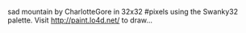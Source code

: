 sad mountain by CharlotteGore in 32x32 #pixels using the Swanky32 palette. Visit http://paint.lo4d.net/ to draw... 